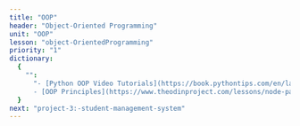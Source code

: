```yaml
---
title: "OOP"
header: "Object-Oriented Programming"
unit: "OOP"
lesson: "object-OrientedProgramming"
priority: "1"
dictionary:
  {
    "":
      "- [Python OOP Video Tutorials](https://book.pythontips.com/en/latest/exceptions.html)\n
      - [OOP Principles](https://www.theodinproject.com/lessons/node-path-javascript-oop-principles)",
  }
next: "project-3:-student-management-system"
---
```

